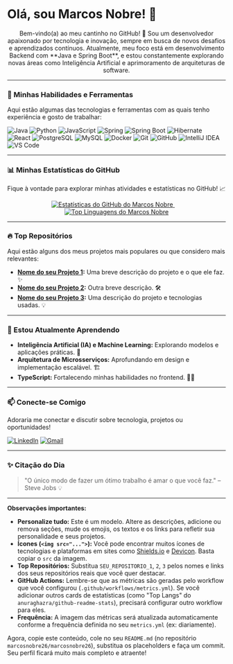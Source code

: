 # Olá, sou Marcos Nobre! 👋

<p align="center">
  Bem-vindo(a) ao meu cantinho no GitHub! 🌟
  Sou um desenvolvedor apaixonado por tecnologia e inovação, sempre em busca de novos desafios e aprendizados contínuos.
  Atualmente, meu foco está em desenvolvimento Backend com **Java e Spring Boot**, e estou constantemente explorando novas áreas como Inteligência Artificial e aprimoramento de arquiteturas de software.
</p>

---

### 🚀 Minhas Habilidades e Ferramentas

Aqui estão algumas das tecnologias e ferramentas com as quais tenho experiência e gosto de trabalhar:

<p align="left">
  <img src="https://img.shields.io/badge/Java-007396?style=for-the-badge&logo=java&logoColor=white" alt="Java" />
  <img src="https://img.shields.io/badge/Python-3776AB?style=for-the-badge&logo=python&logoColor=white" alt="Python" />
  <img src="https://img.shields.io/badge/JavaScript-F7DF1E?style=for-the-badge&logo=javascript&logoColor=black" alt="JavaScript" />

  <img src="https://img.shields.io/badge/Spring-6DB33F?style=for-the-badge&logo=spring&logoColor=white" alt="Spring" />
  <img src="https://img.shields.io/badge/Spring_Boot-6DB33F?style=for-the-badge&logo=springboot&logoColor=white" alt="Spring Boot" />
  <img src="https://img.shields.io/badge/Hibernate-59666C?style=for-the-badge&logo=hibernate&logoColor=white" alt="Hibernate" />
  <img src="https://img.shields.io/badge/React-61DAFB?style=for-the-badge&logo=react&logoColor=black" alt="React" />

  <img src="https://img.shields.io/badge/PostgreSQL-316192?style=for-the-badge&logo=postgresql&logoColor=white" alt="PostgreSQL" />
  <img src="https://img.shields.io/badge/MySQL-4479A1?style=for-the-badge&logo=mysql&logoColor=white" alt="MySQL" />

  <img src="https://img.shields.io/badge/Docker-2496ED?style=for-the-badge&logo=docker&logoColor=white" alt="Docker" />
  <img src="https://img.shields.io/badge/Git-F05032?style=for-the-badge&logo=git&logoColor=white" alt="Git" />
  <img src="https://img.shields.io/badge/GitHub-181717?style=for-the-badge&logo=github&logoColor=white" alt="GitHub" />
  <img src="https://img.shields.io/badge/IntelliJ%20IDEA-000000?style=for-the-badge&logo=intellij-idea&logoColor=white" alt="IntelliJ IDEA" />
  <img src="https://img.shields.io/badge/Visual%20Studio%20Code-007ACC?style=for-the-badge&logo=visual-studio-code&logoColor=white" alt="VS Code" />
</p>

---

### 📊 Minhas Estatísticas do GitHub

Fique à vontade para explorar minhas atividades e estatísticas no GitHub! 📈

<p align="center">
  <a href="https://github.com/marcosnobre26">
    <img src="https://github-readme-stats.vercel.app/api?username=marcosnobre26&show_icons=true&theme=dark&include_all_commits=true&count_private=true&hide_title=true&locale=pt-br&border_radius=10&line_height=25&hide_border=true" 
         alt="Estatísticas do GitHub do Marcos Nobre" />
  </a>
  &nbsp;&nbsp;&nbsp;&nbsp; <a href="https://github.com/marcosnobre26">
    <img src="https://github-readme-stats.vercel.app/api/top-langs/?username=marcosnobre26&layout=compact&hide_title=true&theme=dark&langs_count=5&hide=html,css,jupyter%20notebook&locale=pt-br&border_radius=10&hide_border=true" 
         alt="Top Linguagens do Marcos Nobre" />
  </a>
</p>

---

### 🔥 Top Repositórios

Aqui estão alguns dos meus projetos mais populares ou que considero mais relevantes:

* **[Nome do seu Projeto 1](https://github.com/marcosnobre26/SEU_REPOSITORIO_1):** Uma breve descrição do projeto e o que ele faz. ✨
* **[Nome do seu Projeto 2](https://github.com/marcosnobre26/SEU_REPOSITORIO_2):** Outra breve descrição. 🛠️
* **[Nome do seu Projeto 3](https://github.com/marcosnobre26/SEU_REPOSITORIO_3):** Uma descrição do projeto e tecnologias usadas. 💡

---

### 🌱 Estou Atualmente Aprendendo

* **Inteligência Artificial (IA) e Machine Learning:** Explorando modelos e aplicações práticas. 🤖
* **Arquitetura de Microsserviços:** Aprofundando em design e implementação escalável. 🏗️
* **TypeScript:** Fortalecendo minhas habilidades no frontend. 👨‍💻

---

### 📫 Conecte-se Comigo

Adoraria me conectar e discutir sobre tecnologia, projetos ou oportunidades!

<p align="left">
  <a href="https://www.linkedin.com/in/SEU_LINK_LINKEDIN/" target="_blank"><img src="https://img.shields.io/badge/LinkedIn-0077B5?style=for-the-badge&logo=linkedin&logoColor=white" alt="LinkedIn" /></a>
  <a href="mailto:SEU_EMAIL@example.com"><img src="https://img.shields.io/badge/Gmail-D14836?style=for-the-badge&logo=gmail&logoColor=white" alt="Gmail" /></a>
  </p>

---

### ✨ Citação do Dia

> "O único modo de fazer um ótimo trabalho é amar o que você faz." – Steve Jobs 💡

---

**Observações importantes:**

* **Personalize tudo:** Este é um modelo. Altere as descrições, adicione ou remova seções, mude os emojis, os textos e os links para refletir sua personalidade e seus projetos.
* **Ícones (`<img src="...">`):** Você pode encontrar muitos ícones de tecnologias e plataformas em sites como [Shields.io](https://shields.io/) e [Devicon](https://devicon.dev/). Basta copiar o `src` da imagem.
* **Top Repositórios:** Substitua `SEU_REPOSITORIO_1`, `2`, `3` pelos nomes e links dos seus repositórios reais que você quer destacar.
* **GitHub Actions:** Lembre-se que as métricas são geradas pelo workflow que você configurou (`.github/workflows/metrics.yml`). Se você adicionar outros cards de estatísticas (como "Top Langs" do `anuraghazra/github-readme-stats`), precisará configurar outro workflow para eles.
* **Frequência:** A imagem das métricas será atualizada automaticamente conforme a frequência definida no seu `metrics.yml` (ex: diariamente).

Agora, copie este conteúdo, cole no seu `README.md` (no repositório `marcosnobre26/marcosnobre26`), substitua os placeholders e faça um commit. Seu perfil ficará muito mais completo e atraente!